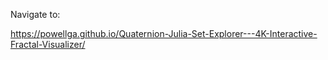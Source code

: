 Navigate to: 

https://powellga.github.io/Quaternion-Julia-Set-Explorer---4K-Interactive-Fractal-Visualizer/
